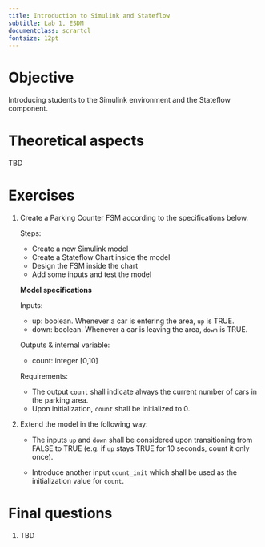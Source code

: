 ```yaml
---
title: Introduction to Simulink and Stateflow
subtitle: Lab 1, ESDM
documentclass: scrartcl
fontsize: 12pt
---
```


# Objective

Introducing students to the Simulink environment and the Stateflow component.

# Theoretical aspects

TBD
        

# Exercises

1. Create a Parking Counter FSM according to the specifications below.

	Steps:
	  - Create a new Simulink model
	  - Create a Stateflow Chart inside the model
	  - Design the FSM inside the chart
	  - Add some inputs and test the model

	**Model specifications**

	Inputs:

	- up: boolean. Whenever a car is entering the area, `up` is TRUE.
	- down: boolean. Whenever a car is leaving the area, `down` is TRUE.

	Outputs & internal variable:

	- count: integer [0,10]

	Requirements:

	- The output `count` shall indicate always the current number of cars in the parking area.
	- Upon initialization, `count` shall be initialized to 0.


2. Extend the model in the following way:

	- The inputs `up` and `down` shall be considered upon transitioning from FALSE to TRUE (e.g. if `up` stays TRUE for 10 seconds, 
	count it only once).

	- Introduce another input `count_init` which shall be used as the initialization value for `count`.


# Final questions

1. TBD
